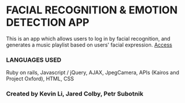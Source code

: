 # FACIAL RECOGNITION & EMOTION DETECTION APP

This is an app which allows users to log in by facial recognition, and generates a music playlist based on users' facial expression.
[Access](https://emoface.herokuapp.com/)

### LANGUAGES USED

Ruby on rails, Javascript / jQuery, AJAX, JpegCamera, APIs (Kairos and Project Oxford), HTML, CSS

### Created by Kevin Li, Jared Colby, Petr Subotnik
